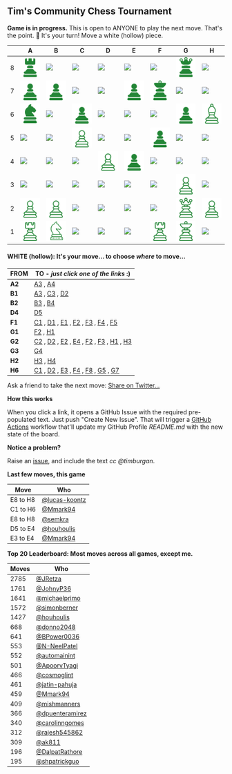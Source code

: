 
## Tim's Community Chess Tournament

**Game is in progress.** This is open to ANYONE to play the next move. That's the point. :wave:  It's your turn! Move a white (hollow) piece.

|   | A | B | C | D | E | F | G | H |
| - | - | - | - | - | - | - | - | - |
| 8 | ![](https://raw.githubusercontent.com/timburgan/timburgan/master/chess_images/r.png) | ![](https://raw.githubusercontent.com/timburgan/timburgan/master/chess_images/blank.png) | ![](https://raw.githubusercontent.com/timburgan/timburgan/master/chess_images/blank.png) | ![](https://raw.githubusercontent.com/timburgan/timburgan/master/chess_images/blank.png) | ![](https://raw.githubusercontent.com/timburgan/timburgan/master/chess_images/blank.png) | ![](https://raw.githubusercontent.com/timburgan/timburgan/master/chess_images/blank.png) | ![](https://raw.githubusercontent.com/timburgan/timburgan/master/chess_images/q.png) | ![](https://raw.githubusercontent.com/timburgan/timburgan/master/chess_images/blank.png) |
| 7 | ![](https://raw.githubusercontent.com/timburgan/timburgan/master/chess_images/p.png) | ![](https://raw.githubusercontent.com/timburgan/timburgan/master/chess_images/p.png) | ![](https://raw.githubusercontent.com/timburgan/timburgan/master/chess_images/blank.png) | ![](https://raw.githubusercontent.com/timburgan/timburgan/master/chess_images/blank.png) | ![](https://raw.githubusercontent.com/timburgan/timburgan/master/chess_images/p.png) | ![](https://raw.githubusercontent.com/timburgan/timburgan/master/chess_images/k.png) | ![](https://raw.githubusercontent.com/timburgan/timburgan/master/chess_images/blank.png) | ![](https://raw.githubusercontent.com/timburgan/timburgan/master/chess_images/blank.png) |
| 6 | ![](https://raw.githubusercontent.com/timburgan/timburgan/master/chess_images/n.png) | ![](https://raw.githubusercontent.com/timburgan/timburgan/master/chess_images/blank.png) | ![](https://raw.githubusercontent.com/timburgan/timburgan/master/chess_images/p.png) | ![](https://raw.githubusercontent.com/timburgan/timburgan/master/chess_images/blank.png) | ![](https://raw.githubusercontent.com/timburgan/timburgan/master/chess_images/blank.png) | ![](https://raw.githubusercontent.com/timburgan/timburgan/master/chess_images/blank.png) | ![](https://raw.githubusercontent.com/timburgan/timburgan/master/chess_images/p.png) | ![](https://raw.githubusercontent.com/timburgan/timburgan/master/chess_images/B.png) |
| 5 | ![](https://raw.githubusercontent.com/timburgan/timburgan/master/chess_images/blank.png) | ![](https://raw.githubusercontent.com/timburgan/timburgan/master/chess_images/blank.png) | ![](https://raw.githubusercontent.com/timburgan/timburgan/master/chess_images/P.png) | ![](https://raw.githubusercontent.com/timburgan/timburgan/master/chess_images/blank.png) | ![](https://raw.githubusercontent.com/timburgan/timburgan/master/chess_images/blank.png) | ![](https://raw.githubusercontent.com/timburgan/timburgan/master/chess_images/p.png) | ![](https://raw.githubusercontent.com/timburgan/timburgan/master/chess_images/blank.png) | ![](https://raw.githubusercontent.com/timburgan/timburgan/master/chess_images/blank.png) |
| 4 | ![](https://raw.githubusercontent.com/timburgan/timburgan/master/chess_images/blank.png) | ![](https://raw.githubusercontent.com/timburgan/timburgan/master/chess_images/blank.png) | ![](https://raw.githubusercontent.com/timburgan/timburgan/master/chess_images/blank.png) | ![](https://raw.githubusercontent.com/timburgan/timburgan/master/chess_images/P.png) | ![](https://raw.githubusercontent.com/timburgan/timburgan/master/chess_images/p.png) | ![](https://raw.githubusercontent.com/timburgan/timburgan/master/chess_images/blank.png) | ![](https://raw.githubusercontent.com/timburgan/timburgan/master/chess_images/blank.png) | ![](https://raw.githubusercontent.com/timburgan/timburgan/master/chess_images/blank.png) |
| 3 | ![](https://raw.githubusercontent.com/timburgan/timburgan/master/chess_images/blank.png) | ![](https://raw.githubusercontent.com/timburgan/timburgan/master/chess_images/blank.png) | ![](https://raw.githubusercontent.com/timburgan/timburgan/master/chess_images/blank.png) | ![](https://raw.githubusercontent.com/timburgan/timburgan/master/chess_images/blank.png) | ![](https://raw.githubusercontent.com/timburgan/timburgan/master/chess_images/blank.png) | ![](https://raw.githubusercontent.com/timburgan/timburgan/master/chess_images/blank.png) | ![](https://raw.githubusercontent.com/timburgan/timburgan/master/chess_images/P.png) | ![](https://raw.githubusercontent.com/timburgan/timburgan/master/chess_images/blank.png) |
| 2 | ![](https://raw.githubusercontent.com/timburgan/timburgan/master/chess_images/P.png) | ![](https://raw.githubusercontent.com/timburgan/timburgan/master/chess_images/P.png) | ![](https://raw.githubusercontent.com/timburgan/timburgan/master/chess_images/blank.png) | ![](https://raw.githubusercontent.com/timburgan/timburgan/master/chess_images/blank.png) | ![](https://raw.githubusercontent.com/timburgan/timburgan/master/chess_images/blank.png) | ![](https://raw.githubusercontent.com/timburgan/timburgan/master/chess_images/blank.png) | ![](https://raw.githubusercontent.com/timburgan/timburgan/master/chess_images/Q.png) | ![](https://raw.githubusercontent.com/timburgan/timburgan/master/chess_images/P.png) |
| 1 | ![](https://raw.githubusercontent.com/timburgan/timburgan/master/chess_images/R.png) | ![](https://raw.githubusercontent.com/timburgan/timburgan/master/chess_images/N.png) | ![](https://raw.githubusercontent.com/timburgan/timburgan/master/chess_images/blank.png) | ![](https://raw.githubusercontent.com/timburgan/timburgan/master/chess_images/blank.png) | ![](https://raw.githubusercontent.com/timburgan/timburgan/master/chess_images/blank.png) | ![](https://raw.githubusercontent.com/timburgan/timburgan/master/chess_images/R.png) | ![](https://raw.githubusercontent.com/timburgan/timburgan/master/chess_images/K.png) | ![](https://raw.githubusercontent.com/timburgan/timburgan/master/chess_images/blank.png) |

#### **WHITE (hollow):** It's your move... to choose _where_ to move...

| FROM | TO - _just click one of the links_ :) |
| ---- | -- |
| **A2** | [A3](https://github.com/timburgan/timburgan/issues/new?title=chess%7Cmove%7Ca2a3%7C33511&body=Just+push+%27Submit+new+issue%27.+You+don%27t+need+to+do+anything+else.) , [A4](https://github.com/timburgan/timburgan/issues/new?title=chess%7Cmove%7Ca2a4%7C33511&body=Just+push+%27Submit+new+issue%27.+You+don%27t+need+to+do+anything+else.) |
| **B1** | [A3](https://github.com/timburgan/timburgan/issues/new?title=chess%7Cmove%7Cb1a3%7C33511&body=Just+push+%27Submit+new+issue%27.+You+don%27t+need+to+do+anything+else.) , [C3](https://github.com/timburgan/timburgan/issues/new?title=chess%7Cmove%7Cb1c3%7C33511&body=Just+push+%27Submit+new+issue%27.+You+don%27t+need+to+do+anything+else.) , [D2](https://github.com/timburgan/timburgan/issues/new?title=chess%7Cmove%7Cb1d2%7C33511&body=Just+push+%27Submit+new+issue%27.+You+don%27t+need+to+do+anything+else.) |
| **B2** | [B3](https://github.com/timburgan/timburgan/issues/new?title=chess%7Cmove%7Cb2b3%7C33511&body=Just+push+%27Submit+new+issue%27.+You+don%27t+need+to+do+anything+else.) , [B4](https://github.com/timburgan/timburgan/issues/new?title=chess%7Cmove%7Cb2b4%7C33511&body=Just+push+%27Submit+new+issue%27.+You+don%27t+need+to+do+anything+else.) |
| **D4** | [D5](https://github.com/timburgan/timburgan/issues/new?title=chess%7Cmove%7Cd4d5%7C33511&body=Just+push+%27Submit+new+issue%27.+You+don%27t+need+to+do+anything+else.) |
| **F1** | [C1](https://github.com/timburgan/timburgan/issues/new?title=chess%7Cmove%7Cf1c1%7C33511&body=Just+push+%27Submit+new+issue%27.+You+don%27t+need+to+do+anything+else.) , [D1](https://github.com/timburgan/timburgan/issues/new?title=chess%7Cmove%7Cf1d1%7C33511&body=Just+push+%27Submit+new+issue%27.+You+don%27t+need+to+do+anything+else.) , [E1](https://github.com/timburgan/timburgan/issues/new?title=chess%7Cmove%7Cf1e1%7C33511&body=Just+push+%27Submit+new+issue%27.+You+don%27t+need+to+do+anything+else.) , [F2](https://github.com/timburgan/timburgan/issues/new?title=chess%7Cmove%7Cf1f2%7C33511&body=Just+push+%27Submit+new+issue%27.+You+don%27t+need+to+do+anything+else.) , [F3](https://github.com/timburgan/timburgan/issues/new?title=chess%7Cmove%7Cf1f3%7C33511&body=Just+push+%27Submit+new+issue%27.+You+don%27t+need+to+do+anything+else.) , [F4](https://github.com/timburgan/timburgan/issues/new?title=chess%7Cmove%7Cf1f4%7C33511&body=Just+push+%27Submit+new+issue%27.+You+don%27t+need+to+do+anything+else.) , [F5](https://github.com/timburgan/timburgan/issues/new?title=chess%7Cmove%7Cf1f5%7C33511&body=Just+push+%27Submit+new+issue%27.+You+don%27t+need+to+do+anything+else.) |
| **G1** | [F2](https://github.com/timburgan/timburgan/issues/new?title=chess%7Cmove%7Cg1f2%7C33511&body=Just+push+%27Submit+new+issue%27.+You+don%27t+need+to+do+anything+else.) , [H1](https://github.com/timburgan/timburgan/issues/new?title=chess%7Cmove%7Cg1h1%7C33511&body=Just+push+%27Submit+new+issue%27.+You+don%27t+need+to+do+anything+else.) |
| **G2** | [C2](https://github.com/timburgan/timburgan/issues/new?title=chess%7Cmove%7Cg2c2%7C33511&body=Just+push+%27Submit+new+issue%27.+You+don%27t+need+to+do+anything+else.) , [D2](https://github.com/timburgan/timburgan/issues/new?title=chess%7Cmove%7Cg2d2%7C33511&body=Just+push+%27Submit+new+issue%27.+You+don%27t+need+to+do+anything+else.) , [E2](https://github.com/timburgan/timburgan/issues/new?title=chess%7Cmove%7Cg2e2%7C33511&body=Just+push+%27Submit+new+issue%27.+You+don%27t+need+to+do+anything+else.) , [E4](https://github.com/timburgan/timburgan/issues/new?title=chess%7Cmove%7Cg2e4%7C33511&body=Just+push+%27Submit+new+issue%27.+You+don%27t+need+to+do+anything+else.) , [F2](https://github.com/timburgan/timburgan/issues/new?title=chess%7Cmove%7Cg2f2%7C33511&body=Just+push+%27Submit+new+issue%27.+You+don%27t+need+to+do+anything+else.) , [F3](https://github.com/timburgan/timburgan/issues/new?title=chess%7Cmove%7Cg2f3%7C33511&body=Just+push+%27Submit+new+issue%27.+You+don%27t+need+to+do+anything+else.) , [H1](https://github.com/timburgan/timburgan/issues/new?title=chess%7Cmove%7Cg2h1%7C33511&body=Just+push+%27Submit+new+issue%27.+You+don%27t+need+to+do+anything+else.) , [H3](https://github.com/timburgan/timburgan/issues/new?title=chess%7Cmove%7Cg2h3%7C33511&body=Just+push+%27Submit+new+issue%27.+You+don%27t+need+to+do+anything+else.) |
| **G3** | [G4](https://github.com/timburgan/timburgan/issues/new?title=chess%7Cmove%7Cg3g4%7C33511&body=Just+push+%27Submit+new+issue%27.+You+don%27t+need+to+do+anything+else.) |
| **H2** | [H3](https://github.com/timburgan/timburgan/issues/new?title=chess%7Cmove%7Ch2h3%7C33511&body=Just+push+%27Submit+new+issue%27.+You+don%27t+need+to+do+anything+else.) , [H4](https://github.com/timburgan/timburgan/issues/new?title=chess%7Cmove%7Ch2h4%7C33511&body=Just+push+%27Submit+new+issue%27.+You+don%27t+need+to+do+anything+else.) |
| **H6** | [C1](https://github.com/timburgan/timburgan/issues/new?title=chess%7Cmove%7Ch6c1%7C33511&body=Just+push+%27Submit+new+issue%27.+You+don%27t+need+to+do+anything+else.) , [D2](https://github.com/timburgan/timburgan/issues/new?title=chess%7Cmove%7Ch6d2%7C33511&body=Just+push+%27Submit+new+issue%27.+You+don%27t+need+to+do+anything+else.) , [E3](https://github.com/timburgan/timburgan/issues/new?title=chess%7Cmove%7Ch6e3%7C33511&body=Just+push+%27Submit+new+issue%27.+You+don%27t+need+to+do+anything+else.) , [F4](https://github.com/timburgan/timburgan/issues/new?title=chess%7Cmove%7Ch6f4%7C33511&body=Just+push+%27Submit+new+issue%27.+You+don%27t+need+to+do+anything+else.) , [F8](https://github.com/timburgan/timburgan/issues/new?title=chess%7Cmove%7Ch6f8%7C33511&body=Just+push+%27Submit+new+issue%27.+You+don%27t+need+to+do+anything+else.) , [G5](https://github.com/timburgan/timburgan/issues/new?title=chess%7Cmove%7Ch6g5%7C33511&body=Just+push+%27Submit+new+issue%27.+You+don%27t+need+to+do+anything+else.) , [G7](https://github.com/timburgan/timburgan/issues/new?title=chess%7Cmove%7Ch6g7%7C33511&body=Just+push+%27Submit+new+issue%27.+You+don%27t+need+to+do+anything+else.) |

Ask a friend to take the next move: [Share on Twitter...](https://twitter.com/share?text=I'm+playing+chess+on+a+GitHub+Profile+Readme!+Can+you+please+take+the+next+move+at+https://github.com/timburgan)

**How this works**

When you click a link, it opens a GitHub Issue with the required pre-populated text. Just push "Create New Issue". That will trigger a [GitHub Actions](https://github.blog/2020-07-03-github-action-hero-casey-lee/#getting-started-with-github-actions) workflow that'll update my GitHub Profile _README.md_ with the new state of the board.

**Notice a problem?**

Raise an [issue](https://github.com/timburgan/timburgan/issues), and include the text _cc @timburgan_.

**Last few moves, this game**

| Move  | Who |
| ----- | --- |
| E8 to H8 | [@lucas-koontz](https://github.com/lucas-koontz) |
| C1 to H6 | [@Mmark94](https://github.com/Mmark94) |
| E8 to H8 | [@semkra](https://github.com/semkra) |
| D5 to E4 | [@houhoulis](https://github.com/houhoulis) |
| E3 to E4 | [@Mmark94](https://github.com/Mmark94) |

**Top 20 Leaderboard: Most moves across all games, except me.**

| Moves | Who |
| ----- | --- |
| 2785 | [@JRetza](https://github.com/JRetza) |
| 1761 | [@JohnyP36](https://github.com/JohnyP36) |
| 1641 | [@michaelprimo](https://github.com/michaelprimo) |
| 1572 | [@simonberner](https://github.com/simonberner) |
| 1427 | [@houhoulis](https://github.com/houhoulis) |
| 668 | [@donno2048](https://github.com/donno2048) |
| 641 | [@BPower0036](https://github.com/BPower0036) |
| 553 | [@N-NeelPatel](https://github.com/N-NeelPatel) |
| 552 | [@automainint](https://github.com/automainint) |
| 501 | [@ApoorvTyagi](https://github.com/ApoorvTyagi) |
| 466 | [@cosmoglint](https://github.com/cosmoglint) |
| 461 | [@jatin-pahuja](https://github.com/jatin-pahuja) |
| 459 | [@Mmark94](https://github.com/Mmark94) |
| 409 | [@mishmanners](https://github.com/mishmanners) |
| 366 | [@dpuenteramirez](https://github.com/dpuenteramirez) |
| 340 | [@carolinngomes](https://github.com/carolinngomes) |
| 312 | [@rajesh545862](https://github.com/rajesh545862) |
| 309 | [@ak811](https://github.com/ak811) |
| 196 | [@DalpatRathore](https://github.com/DalpatRathore) |
| 195 | [@shpatrickguo](https://github.com/shpatrickguo) |
